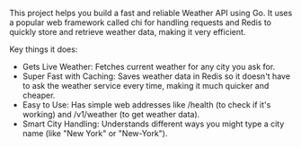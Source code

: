 This project helps you build a fast and reliable Weather API using Go. It uses a popular web framework called chi for handling requests and Redis to quickly store and retrieve weather data, making it very efficient.

Key things it does:

- Gets Live Weather: Fetches current weather for any city you ask for.
- Super Fast with Caching: Saves weather data in Redis so it doesn't have to ask the weather service every time, making it much quicker and cheaper.
- Easy to Use: Has simple web addresses like /health (to check if it's working) and /v1/weather (to get weather data).
- Smart City Handling: Understands different ways you might type a city name (like "New York" or "New-York").

